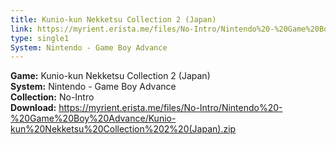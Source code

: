 ```yaml
---
title: Kunio-kun Nekketsu Collection 2 (Japan)
link: https://myrient.erista.me/files/No-Intro/Nintendo%20-%20Game%20Boy%20Advance/Kunio-kun%20Nekketsu%20Collection%202%20(Japan).zip
type: single1
System: Nintendo - Game Boy Advance
---
```

<b>Game:</b> Kunio-kun Nekketsu Collection 2 (Japan)<br>
<b>System:</b> Nintendo - Game Boy Advance<br>
<b>Collection:</b> No-Intro<br>
<b>Download:</b> https://myrient.erista.me/files/No-Intro/Nintendo%20-%20Game%20Boy%20Advance/Kunio-kun%20Nekketsu%20Collection%202%20(Japan).zip